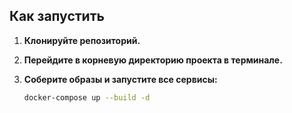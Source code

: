 
## Как запустить

1.  **Клонируйте репозиторий.**

2.  **Перейдите в корневую директорию проекта в терминале.**

3.  **Соберите образы и запустите все сервисы:**
    ```bash
    docker-compose up --build -d
    ```

